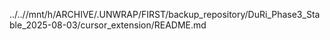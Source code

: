 ../..//mnt/h/ARCHIVE/.UNWRAP/FIRST/backup_repository/DuRi_Phase3_Stable_2025-08-03/cursor_extension/README.md